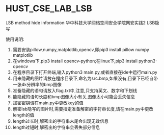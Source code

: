 # HUST_CSE_LAB_LSB
LSB method hide information
华中科技大学网络空间安全学院网安实践2 LSB隐写

使用说明:
1. 需要安装pillow,numpy,matplotlib,opencv,即pip3 install pillow numpy matplotlib
2. 在windows下,pip3 install opencv-python;在linux下,pip3 install python3-opencv
3. 在程序目录下打开终端,输入python3 main.py,或者直接在ide中运行main.py
4. 用来隐藏的图片请放在程序目录下,命名为src.bmp,如果没有,目录下已经自带一张4k分辨率的bmp图像
5. 准备隐藏的语句请放入flag.txt中,注意,只支持英文、数字和下划线
6. 能隐藏的语句长度和bmp图像大小有关,图像太小可能会丢失信息
7. 加密密钥请在main.py中更改key的值
8. 解密lsb隐写的图片时,需要指定准备解密的字符串长度,请在main.py中更改length的值
9. length过长时,解密出的字符串末尾会出现无效信息
10. length过短时,解密出的字符串会丢失部分信息
